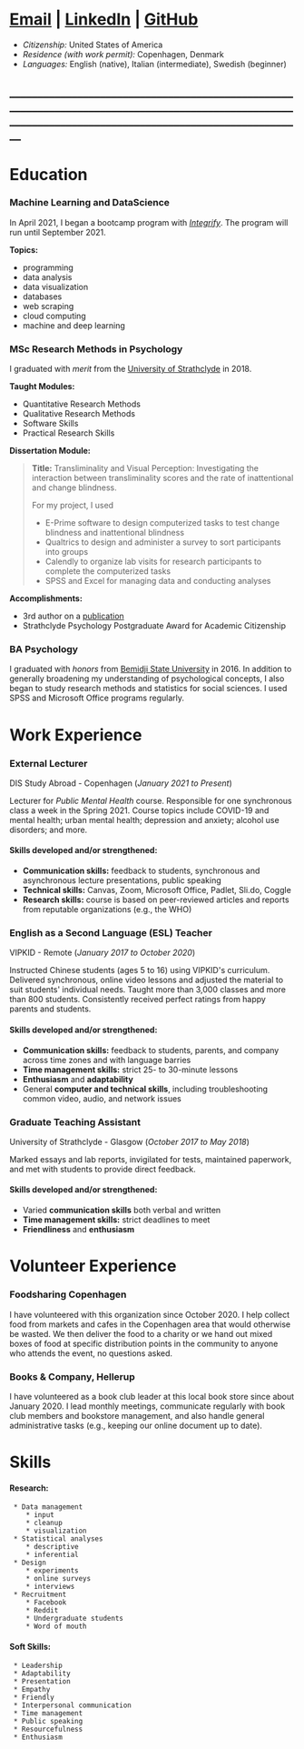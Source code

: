 # [Email](mailto:bethannchamber+gitcv@gmail.com)    |   [LinkedIn](linkedin.com/in/bethanyannc)    |   [GitHub](https://github.com/bethannchamber)

* *Citizenship:* United States of America
* *Residence (with work permit):* Copenhagen, Denmark
* *Languages:* English (native), Italian (intermediate), Swedish (beginner)

## ________________________________________________________________________________________________________________________________________________________

# Education

### **Machine Learning and DataScience** 
In April 2021, I began a bootcamp program with [*Integrify*](https://integrify.academy/international). The program will run until September 2021. 

**Topics:**
* programming
* data analysis
* data visualization
* databases
* web scraping
* cloud computing
* machine and deep learning

### **MSc Research Methods in Psychology** 
I graduated with *merit* from the [University of Strathclyde](https://www.strath.ac.uk/courses/postgraduatetaught/researchmethodsinpsychology/) in 2018. 

**Taught Modules:**
* Quantitative Research Methods
* Qualitative Research Methods
* Software Skills
* Practical Research Skills

**Dissertation Module:**
> **Title:** Transliminality and Visual Perception: Investigating the interaction between transliminality scores and the rate of inattentional and change blindness.
>
> For my project, I used 
> * E-Prime software to design computerized tasks to test change blindness and inattentional blindness 
> * Qualtrics to design and administer a survey to sort participants into groups
> * Calendly to organize lab visits for research participants to complete the computerized tasks
> * SPSS and Excel for managing data and conducting analyses

**Accomplishments:**
* 3rd author on a [publication](doi.org/10.1002/acp.3608)
* Strathclyde Psychology Postgraduate Award for Academic Citizenship

### **BA Psychology**
I graduated with *honors* from [Bemidji State University](https://www.bemidjistate.edu/academics/departments/psychology/) in 2016. In addition to generally broadening my understanding of psychological concepts, I also began to study research methods and statistics for social sciences. I used SPSS and Microsoft Office programs regularly.


# Work Experience

### **External Lecturer**
DIS Study Abroad - Copenhagen (*January 2021 to Present*)

Lecturer for *Public Mental Health* course. Responsible for one synchronous class a week in the Spring 2021. Course topics include COVID-19 and mental health; urban mental health; depression and anxiety; alcohol use disorders; and more.

#### Skills developed and/or strengthened:
* **Communication skills:** feedback to students, synchronous and asynchronous lecture presentations, public speaking
* **Technical skills:** Canvas, Zoom, Microsoft Office, Padlet, Sli.do, Coggle
* **Research skills:** course is based on peer-reviewed articles and reports from reputable organizations (e.g., the WHO)

### **English as a Second Language (ESL) Teacher** 
VIPKID - Remote (*January 2017 to October 2020*)

Instructed Chinese students (ages 5 to 16) using VIPKID's curriculum. Delivered synchronous, online video lessons and adjusted the material to suit students' individual needs. Taught more than 3,000 classes and more than 800 students. Consistently received perfect ratings from happy parents and students.

#### Skills developed and/or strengthened:
* **Communication skills:** feedback to students, parents, and company across time zones and with language barries
* **Time management skills:** strict 25- to 30-minute lessons
* **Enthusiasm** and **adaptability**
* General **computer and technical skills**, including troubleshooting common video, audio, and network issues

### **Graduate Teaching Assistant**
University of Strathclyde - Glasgow (*October 2017 to May 2018*)

Marked essays and lab reports, invigilated for tests, maintained paperwork, and met with students to provide direct feedback.

#### Skills developed and/or strengthened:
* Varied **communication skills** both verbal and written
* **Time management skills:** strict deadlines to meet
* **Friendliness** and **enthusiasm**

# Volunteer Experience

### **Foodsharing Copenhagen**

I have volunteered with this organization since October 2020. I help collect food from markets and cafes in the Copenhagen area that would otherwise be wasted. We then deliver the food to a charity or we hand out mixed boxes of food at specific distribution points in the community to anyone who attends the event, no questions asked.

### **Books & Company, Hellerup**

I have volunteered as a book club leader at this local book store since about January 2020. I lead monthly meetings, communicate regularly with book club members and bookstore management, and also handle general administrative tasks (e.g., keeping our online document up to date).


# Skills


#### Research:

     * Data management
        * input
        * cleanup
        * visualization
     * Statistical analyses
        * descriptive
        * inferential
     * Design
        * experiments
        * online surveys
        * interviews
     * Recruitment
        * Facebook
        * Reddit
        * Undergraduate students
        * Word of mouth

#### Soft Skills:

     * Leadership
     * Adaptability
     * Presentation
     * Empathy
     * Friendly
     * Interpersonal communication
     * Time management
     * Public speaking
     * Resourcefulness
     * Enthusiasm
